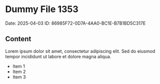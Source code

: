 # Dummy File 1353

Date: 2025-04-03
ID: 86985F72-0D7A-4AA0-BC1E-B7B1BD5C317E

## Content

Lorem ipsum dolor sit amet, consectetur adipiscing elit.
Sed do eiusmod tempor incididunt ut labore et dolore magna aliqua.

* Item 1
* Item 2
* Item 3
